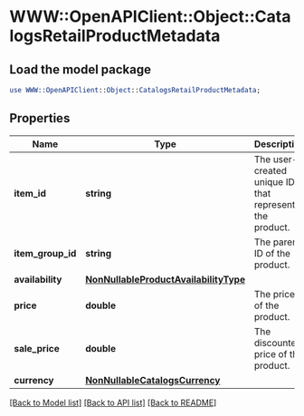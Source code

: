 # WWW::OpenAPIClient::Object::CatalogsRetailProductMetadata

## Load the model package
```perl
use WWW::OpenAPIClient::Object::CatalogsRetailProductMetadata;
```

## Properties
Name | Type | Description | Notes
------------ | ------------- | ------------- | -------------
**item_id** | **string** | The user-created unique ID that represents the product. | 
**item_group_id** | **string** | The parent ID of the product. | 
**availability** | [**NonNullableProductAvailabilityType**](NonNullableProductAvailabilityType.md) |  | 
**price** | **double** | The price of the product. | 
**sale_price** | **double** | The discounted price of the product. | 
**currency** | [**NonNullableCatalogsCurrency**](NonNullableCatalogsCurrency.md) |  | 

[[Back to Model list]](../README.md#documentation-for-models) [[Back to API list]](../README.md#documentation-for-api-endpoints) [[Back to README]](../README.md)


